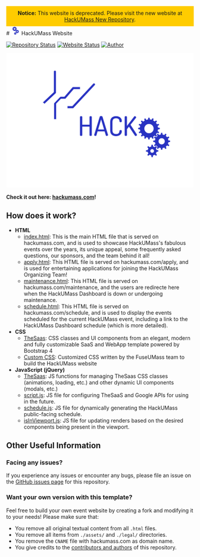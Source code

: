 <div style="background-color: #ffcc00; padding: 10px; text-align: center;">
    <strong>Notice:</strong> This website is deprecated. Please visit the new website at 
    <a href="https://github.com/fuseumass/hackumass-website" target="_blank">HackUMass New Repository</a>.
</div>
# <img src="./assets/img/favicon.png" height="24px" width="24px" alt="HackUMass Gears"> HackUMass Website

[![Repository Status](https://img.shields.io/badge/Repository%20Status-Actively%20Maintained-dark%20green.svg)](https://github.com/fuseumass/hackumass.github.io)
[![Website Status](https://img.shields.io/badge/Website%20Status-Online-green)](https://hackumass.com/)
[![Author](https://img.shields.io/badge/Author-FuseUMass%20Tech%20Team-blue.svg)](https://github.com/fuseumass)

![Universal Logo](assets/img/logo-universal.svg)

**Check it out here: [hackumass.com](https://hackumass.com/)!**

## How does it work?

- **HTML**
  - [index.html](https://github.com/fuseumass/hackumass.github.io/blob/master/index.html): This is the main HTML file that is served on hackumass.com, and is used to showcase HackUMass's fabulous events over the years, its unique appeal, some frequently asked questions, our sponsors, and the team behind it all!
  - [apply.html](https://github.com/fuseumass/hackumass.github.io/blob/master/apply.html): This HTML file is served on hackumass.com/apply, and is used for entertaining applications for joining the HackUMass Organizing Team!
  - [maintenance.html](https://github.com/fuseumass/hackumass.github.io/blob/master/maintenance.html): This HTML file is served on hackumass.com/maintenance, and the users are redirecte here when the HackUMass Dashboard is down or undergoing maintenance.
  - [schedule.html](https://github.com/fuseumass/hackumass.github.io/blob/master/schedule.html): This HTML file is served on hackumass.com/schedule, and is used to display the events scheduled for the current HackUMass event, including a link to the HackUMass Dashboard schedule (which is more detailed).
- **CSS**
  - [TheSaas](http://thetheme.io/thesaas/uikit/): CSS classes and UI components from an elegant, modern and fully customizable SaaS and WebApp template powered by Bootstrap 4
  - [Custom CSS](https://github.com/fuseumass/hackumass.github.io/blob/master/assets/css/style.css): Customized CSS written by the FuseUMass team to build the HackUMass website
- **JavaScript (jQuery)**
  - [TheSaas](http://thetheme.io/thesaas/uikit/): JS functions for managing TheSaas CSS classes (animations, loading, etc.) and other dynamic UI components (modals, etc.)
  - [script.js](https://github.com/fuseumass/hackumass.github.io/blob/master/assets/js/script.js): JS file for configuring TheSaaS and Google APIs for using in the future.
  - [schedule.js](https://github.com/fuseumass/hackumass.github.io/blob/master/assets/js/schedule.js): JS file for dynamically generating the HackUMass public-facing schedule.
  - [isInViewport.js](https://github.com/fuseumass/hackumass.github.io/blob/master/assets/js/isInViewport.js): JS file for updating renders based on the desired components being present in the viewport.

## Other Useful Information

### Facing any issues?

If you experience any issues or encounter any bugs, please file an issue on the [GitHub issues page](https://github.com/fuseumass/hackumass.github.io/issues) for this repository.

### Want your own version with this template?

Feel free to build your own event website by creating a fork and modifying it to your needs! Please make sure that:

- You remove all original textual content from all `.html` files.
- You remove all items from `./assets/` and `./legal/` directories.
- You remove the `CNAME` file with hackumass.com as domain name.
- You give credits to the [contributors and authors](https://github.com/fuseumass/hackumass.github.io/graphs/contributors) of this repository.
